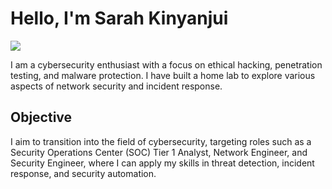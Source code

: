 # Hello, I'm Sarah Kinyanjui

<a href="https://www.linkedin.com/in/sarah-kinyanjui/"><img src="https://img.shields.io/badge/-LinkedIn-0072b1?&style=for-the-badge&logo=linkedin&logoColor=white" /></a>

I am a cybersecurity enthusiast with a focus on ethical hacking, penetration testing, and malware protection. I have built a home lab to explore various aspects of network security and incident response.

## Objective
I aim to transition into the field of cybersecurity, targeting roles such as a Security Operations Center (SOC) Tier 1 Analyst, Network Engineer, and Security Engineer, where I can apply my skills in threat detection, incident response, and security automation.
